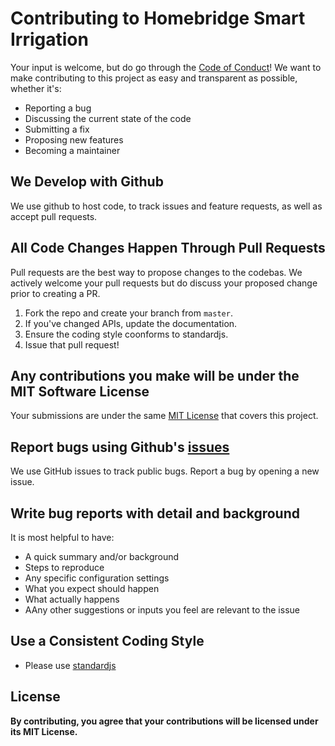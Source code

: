 # Contributing to Homebridge Smart Irrigation
Your input is welcome, but do go through the [Code of Conduct](https://github.com/MTry/homebridge-smart-irrigation/blob/master/CODE_OF_CONDUCT.md)! We want to make contributing to this project as easy and transparent as possible, whether it's:

- Reporting a bug
- Discussing the current state of the code
- Submitting a fix
- Proposing new features
- Becoming a maintainer

## We Develop with Github
We use github to host code, to track issues and feature requests, as well as accept pull requests.

## All Code Changes Happen Through Pull Requests
Pull requests are the best way to propose changes to the codebas. We actively welcome your pull requests but do discuss your proposed change prior to creating a PR.

1. Fork the repo and create your branch from `master`.
2. If you've changed APIs, update the documentation.
3. Ensure the coding style coonforms to standardjs.
4. Issue that pull request!

## Any contributions you make will be under the MIT Software License
Your submissions are under the same [MIT License](https://github.com/MTry/homebridge-smart-irrigation/blob/master/LICENSE) that covers this project.

## Report bugs using Github's [issues](https://github.com/MTry/homebridge-smart-irrigation/issues)
We use GitHub issues to track public bugs. Report a bug by opening a new issue.

## Write bug reports with detail and background

It is most helpful to have:

- A quick summary and/or background
- Steps to reproduce
- Any specific configuration settings
- What you expect should happen
- What actually happens
- AAny other suggestions or inputs you feel are relevant to the issue

## Use a Consistent Coding Style

* Please use [standardjs](https://standardjs.com)

## License
**By contributing, you agree that your contributions will be licensed under its MIT License.**
